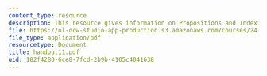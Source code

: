 ```yaml
---
content_type: resource
description: This resource gives information on Propositions and Indexicals.
file: https://ol-ocw-studio-app-production.s3.amazonaws.com/courses/24-251-introduction-to-philosophy-of-language-spring-2005/182f42806ce87fcd2b9b4105c4041638_handout11.pdf
file_type: application/pdf
resourcetype: Document
title: handout11.pdf
uid: 182f4280-6ce8-7fcd-2b9b-4105c4041638
---
```

